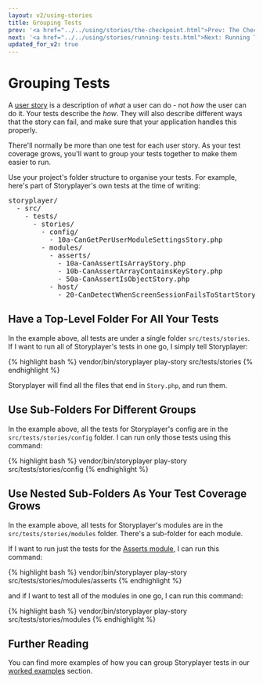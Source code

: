 ```yaml
---
layout: v2/using-stories
title: Grouping Tests
prev: '<a href="../../using/stories/the-checkpoint.html">Prev: The Checkpoint</a>'
next: '<a href="../../using/stories/running-tests.html">Next: Running Tests</a>'
updated_for_v2: true
---
```


# Grouping Tests

A [user story](../../learn/fundamentals/user-stories.html) is a description of _what_ a user can do - not _how_ the user can do it. Your tests describe the _how_. They will also describe different ways that the story can fail, and make sure that your application handles this properly.

There'll normally be more than one test for each user story. As your test coverage grows, you'll want to group your tests together to make them easier to run.

Use your project's folder structure to organise your tests. For example, here's part of Storyplayer's own tests at the time of writing:

<pre>
storyplayer/
  - src/
    - tests/
      - stories/
        - config/
          - 10a-CanGetPerUserModuleSettingsStory.php
        - modules/
          - asserts/
            - 10a-CanAssertIsArrayStory.php
            - 10b-CanAssertArrayContainsKeyStory.php
            - 50a-CanAssertIsObjectStory.php
          - host/
            - 20-CanDetectWhenScreenSessionFailsToStartStory.php
</pre>

## Have a Top-Level Folder For All Your Tests

In the example above, all tests are under a single folder `src/tests/stories`. If I want to run all of Storyplayer's tests in one go, I simply tell Storyplayer:

{% highlight bash %}
vendor/bin/storyplayer play-story src/tests/stories
{% endhighlight %}

Storyplayer will find all the files that end in `Story.php`, and run them.

## Use Sub-Folders For Different Groups

In the example above, all the tests for Storyplayer's config are in the `src/tests/stories/config` folder. I can run only those tests using this command:

{% highlight bash %}
vendor/bin/storyplayer play-story src/tests/stories/config
{% endhighlight %}

## Use Nested Sub-Folders As Your Test Coverage Grows

In the example above, all tests for Storyplayer's modules are in the `src/tests/stories/modules` folder. There's a sub-folder for each module.

If I want to run just the tests for the [Asserts module](../../modules/asserts/index.html), I can run this command:

{% highlight bash %}
vendor/bin/storyplayer play-story src/tests/stories/modules/asserts
{% endhighlight %}

and if I want to test all of the modules in one go, I can run this command:

{% highlight bash %}
vendor/bin/storyplayer play-story src/tests/stories/modules
{% endhighlight %}

## Further Reading

You can find more examples of how you can group Storyplayer tests in our [worked examples](../../learn/worked-examples/index.html) section.